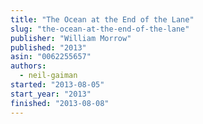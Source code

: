 ```yaml
---
title: "The Ocean at the End of the Lane"
slug: "the-ocean-at-the-end-of-the-lane"
publisher: "William Morrow"
published: "2013"
asin: "0062255657"
authors:
  - neil-gaiman
started: "2013-08-05"
start_year: "2013"
finished: "2013-08-08"
---
```

